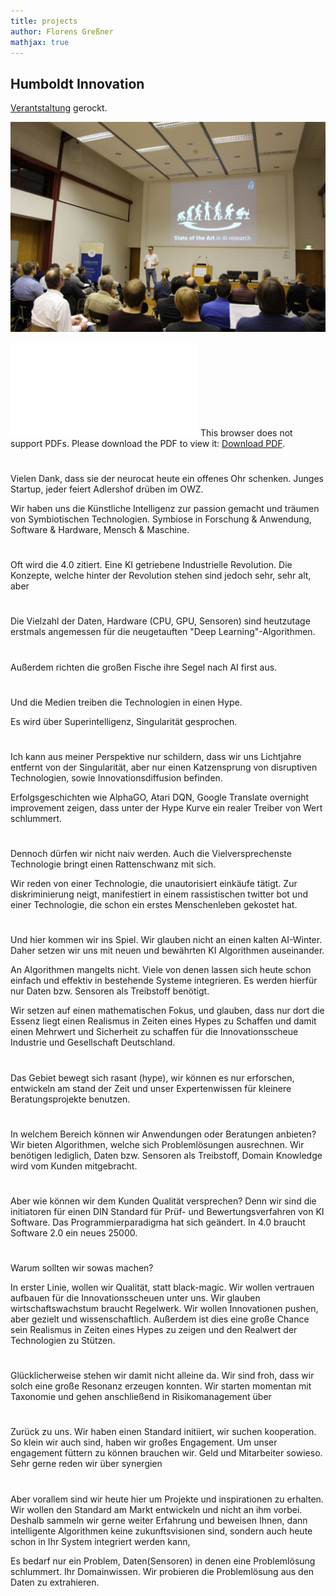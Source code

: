 ```yaml
---
title: projects
author: Florens Greßner
mathjax: true
---
```


## Humboldt Innovation

[Verantstaltung](https://www.humboldt-innovation.de/de/events/Kooperationsangebote-der-Wissenschaft-im-Bereich-IT-in-Adlershof-261.html) gerockt.

![ncG](./ncG.JPG)

<object data="./nc.pdf" type="application/pdf" width="700px" height="700px">
    <embed src="./nc.pdf">
        This browser does not support PDFs. Please download the PDF to view it: <a href="http://yoursite.com/the.pdf">Download PDF</a>.</p>
    </embed>
</object>

#
Vielen Dank, dass sie der neurocat heute ein offenes Ohr schenken.
Junges Startup, jeder feiert Adlershof drüben im OWZ.

Wir haben uns die Künstliche Intelligenz zur passion gemacht und träumen von Symbiotischen Technologien. Symbiose in Forschung & Anwendung, Software & Hardware, Mensch & Maschine.

#

Oft wird die 4.0 zitiert. Eine KI getriebene Industrielle Revolution.
Die Konzepte, welche hinter der Revolution stehen sind jedoch sehr, sehr alt, aber 

#
Die Vielzahl der Daten, Hardware (CPU, GPU, Sensoren) sind heutzutage erstmals angemessen für die neugetauften "Deep Learning"-Algorithmen.
#
Außerdem richten die großen Fische ihre Segel nach AI first aus.
#
Und die Medien treiben die Technologien in einen Hype.

Es wird über Superintelligenz, Singularität gesprochen.

#

Ich kann aus meiner Perspektive nur schildern, dass wir uns Lichtjahre entfernt von der Singularität, aber nur einen Katzensprung von disruptiven Technologien, sowie Innovationsdiffusion befinden. 

Erfolgsgeschichten wie AlphaGO, Atari DQN, Google Translate overnight improvement zeigen, dass unter der Hype Kurve ein realer Treiber von Wert schlummert.

#

Dennoch dürfen wir nicht naiv werden. Auch die Vielversprechenste Technologie bringt einen Rattenschwanz mit sich.

Wir reden von einer Technologie, die unautorisiert einkäufe tätigt. Zur diskriminierung neigt, manifestiert in einem rassistischen twitter bot und einer Technologie, die schon ein erstes Menschenleben gekostet hat.

#

Und hier kommen wir ins Spiel. Wir glauben nicht an einen kalten AI-Winter. Daher setzen wir uns mit neuen und bewährten KI Algorithmen auseinander.

An Algorithmen mangelts nicht. Viele von denen lassen sich heute schon einfach und effektiv in bestehende Systeme integrieren. Es werden hierfür nur Daten bzw. Sensoren als Treibstoff benötigt.

Wir setzen auf einen mathematischen Fokus, und glauben, dass nur dort die Essenz liegt einen Realismus in Zeiten eines Hypes zu Schaffen und damit einen Mehrwert und Sicherheit zu schaffen für die Innovationsscheue Industrie und Gesellschaft Deutschland.

#

Das Gebiet bewegt sich rasant (hype), wir können es nur erforschen, entwickeln am stand der Zeit und unser Expertenwissen für kleinere Beratungsprojekte benutzen.

#

In welchem Bereich können wir Anwendungen oder Beratungen anbieten?
Wir bieten Algorithmen, welche sich Problemlösungen ausrechnen. Wir benötigen lediglich, Daten bzw. Sensoren als Treibstoff, Domain Knowledge wird vom Kunden mitgebracht.

#

Aber wie können wir dem Kunden Qualität versprechen?
Denn wir sind die initiatoren für einen DIN Standard für Prüf- und Bewertungsverfahren von KI Software. Das Programmierparadigma hat sich geändert. In 4.0 braucht Software 2.0 ein neues 25000.

#

Warum sollten wir sowas machen?

In erster Linie, wollen wir Qualität, statt black-magic.
Wir wollen vertrauen aufbauen für die Innovationsscheuen unter uns. 
Wir glauben wirtschaftswachstum braucht Regelwerk. Wir wollen Innovationen pushen, aber gezielt und wissenschaftlich. 
Außerdem ist dies eine große Chance sein Realismus in Zeiten eines Hypes zu zeigen und den Realwert der Technologien zu Stützen.
#

Glücklicherweise stehen wir damit nicht alleine da. Wir sind froh, dass wir solch eine große Resonanz  erzeugen konnten.
Wir starten momentan mit Taxonomie und gehen anschließend in Risikomanagement über

#

Zurück zu uns. 
Wir haben einen Standard initiiert, wir suchen kooperation. So klein wir auch sind, haben wir großes Engagement.
Um unser engagement füttern zu können brauchen wir.
Geld und Mitarbeiter sowieso. Sehr gerne reden wir über synergien 

#

Aber vorallem sind wir heute hier um Projekte und inspirationen zu erhalten. Wir wollen den Standard am Markt entwickeln und nicht an ihm vorbei. Deshalb sammeln wir gerne weiter Erfahrung und beweisen Ihnen, dann intelligente Algorithmen keine zukunftsvisionen sind, sondern auch heute schon in Ihr System integriert werden kann, 


Es bedarf nur ein Problem, Daten(Sensoren) in denen eine Problemlösung schlummert. Ihr Domainwissen. Wir probieren die Problemlösung aus den Daten zu extrahieren.
